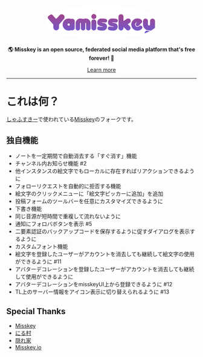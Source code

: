 <div align="center">
<a href="https://misskey-hub.net">
	<img src="./assets/title_float.svg" alt="Misskey logo" style="border-radius:50%" width="300"/>
</a>

**🌎 **Misskey** is an open source, federated social media platform that's free forever! 🚀**

[Learn more](https://misskey-hub.net/)

---
</div>

# これは何？
[しゃふすきー](https://shahu.ski)で使われている[Misskey](https://github.com/misskey-dev/misskey)のフォークです。  
  
## 独自機能
- ノートを一定期間で自動消去する「すぐ消す」機能
- チャンネル内お知らせ機能 #2
- 他インスタンスの絵文字でもローカルに存在すればリアクションできるように
- フォローリクエストを自動的に拒否する機能
- 絵文字のクリックメニューに「絵文字ピッカーに追加」を追加
- 投稿フォームのツールバーを任意にカスタマイズできるように
- 下書き機能
- 同じ音源が短時間で重複して流れないように
- 通知にフォロバボタンを表示 #5
- 二要素認証のバックアップコードを保存するように促すダイアログを表示するように
- カスタムフォント機能
- 絵文字を登録したユーザーがアカウントを消去しても継続して絵文字の使用ができるように #11
- アバターデコレーションを登録したユーザーがアカウントを消去しても継続して使用ができるように
- アバターデコレーションをmisskeyUI上から登録できるように #12
- TL上のサーバー情報をアイコン表示に切り替えられるように #13

## Special Thanks
- [Misskey](https://github.com/misskey-dev/misskey)  
- [にる村](https://github.com/n1lsqn/misskey)  
- [隠れ家](https://github.com/hideki0403/kakurega.app)  
- [Misskey.io](https://github.com/MisskeyIO/misskey)  

